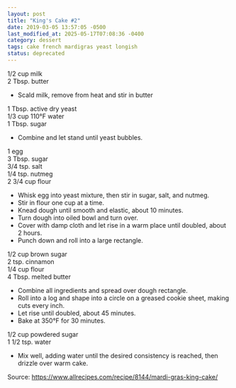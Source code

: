 ```yaml
---
layout: post
title: "King's Cake #2"
date: 2019-03-05 13:57:05 -0500
last_modified_at: 2025-05-17T07:08:36 -0400
category: dessert
tags: cake french mardigras yeast longish
status: deprecated
---
```

1/2 cup milk  
2 Tbsp. butter  

  * Scald milk, remove from heat and stir in butter

1 Tbsp. active dry yeast  
1/3 cup 110°F water  
1 Tbsp. sugar  

  * Combine and let stand until yeast bubbles.

1 egg  
3 Tbsp. sugar  
3/4 tsp. salt  
1/4 tsp. nutmeg  
2 3/4 cup flour  

  * Whisk egg into yeast mixture, then stir in sugar, salt, and nutmeg.
  * Stir in flour one cup at a time.
  * Knead dough until smooth and elastic, about 10 minutes.
  * Turn dough into oiled bowl and turn over.
  * Cover with damp cloth and let rise in a warm place until doubled, about 2 hours.
  * Punch down and roll into a large rectangle.

1/2 cup brown sugar  
2 tsp. cinnamon  
1/4 cup flour  
4 Tbsp. melted butter  

  * Combine all ingredients and spread over dough rectangle.
  * Roll into a log and shape into a circle on a greased cookie sheet, making cuts every inch.
  * Let rise until doubled, about 45 minutes.
  * Bake at 350°F for 30 minutes.

1/2 cup powdered sugar  
1 1/2 tsp. water  

  * Mix well, adding water until the desired consistency is reached, then drizzle over warm cake.

Source: <https://www.allrecipes.com/recipe/8144/mardi-gras-king-cake/>

